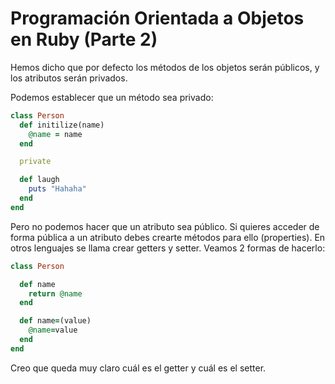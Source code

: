 
# Programación Orientada a Objetos en Ruby (Parte 2)

Hemos dicho que por defecto los métodos de los objetos serán públicos, y los atributos serán privados.

Podemos establecer que un método sea privado:

```ruby
class Person
  def initilize(name)
    @name = name
  end

  private

  def laugh
    puts "Hahaha"
  end
end
```

Pero no podemos hacer que un atributo sea público. Si quieres acceder de forma pública a un atributo debes crearte métodos para ello (properties). En otros lenguajes se llama crear getters y setter. Veamos 2 formas de hacerlo:

```ruby
class Person

  def name
    return @name
  end

  def name=(value)
    @name=value
  end
end
```

Creo que queda muy claro cuál es el getter y cuál es el setter.
